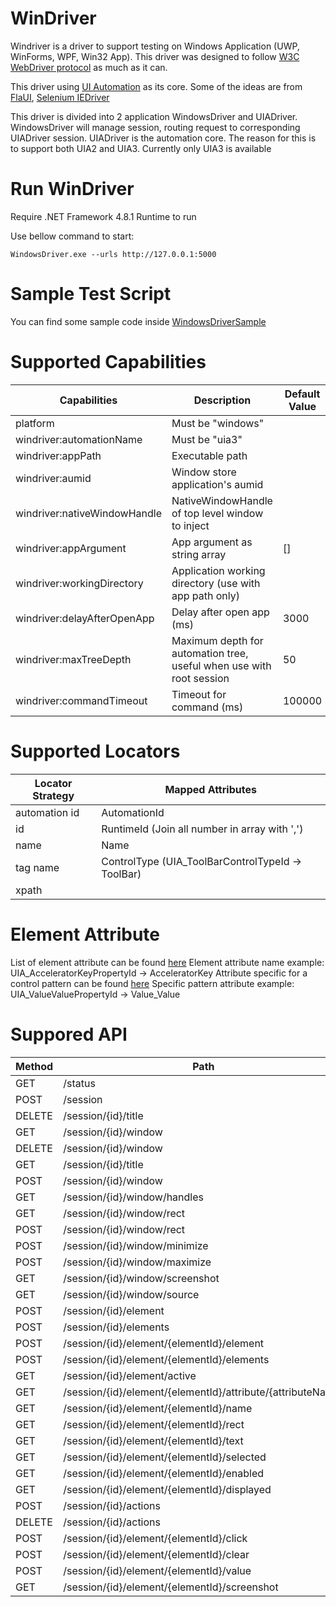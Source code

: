 # WinDriver

Windriver is a driver to support testing on Windows Application (UWP, WinForms, WPF, Win32 App). This driver was designed to follow [W3C WebDriver protocol](https://www.w3.org/TR/webdriver/) as much as it can.

This driver using [UI Automation](https://learn.microsoft.com/en-us/dotnet/framework/ui-automation/ui-automation-overview) as its core. Some of the ideas are from [FlaUI](https://github.com/FlaUI/FlaUI), [Selenium IEDriver](https://github.com/SeleniumHQ/selenium/tree/trunk/cpp/iedriver)

This driver is divided into 2 application WindowsDriver and UIADriver. WindowsDriver will manage session, routing request to corresponding UIADriver session. UIADriver is the automation core. The reason for this is to support both UIA2 and UIA3. Currently only UIA3 is available

# Run WinDriver

Require .NET Framework 4.8.1 Runtime to run

Use bellow command to start:
```
WindowsDriver.exe --urls http://127.0.0.1:5000
```

# Sample Test Script
You can find some sample code inside [WindowsDriverSample](./src/WindowsDriverSample/)

# Supported Capabilities

| Capabilities                 	| Description                                                          	| Default Value 	|
|------------------------------	|----------------------------------------------------------------------	|---------------	|
| platform                     	| Must be "windows"                                                    	|               	|
| windriver:automationName     	| Must be "uia3"                                                       	|               	|
| windriver:appPath            	| Executable path                                                      	|               	|
| windriver:aumid              	| Window store application's aumid                                     	|               	|
| windriver:nativeWindowHandle 	| NativeWindowHandle of top level window to inject                     	|               	|
| windriver:appArgument        	| App argument as string array                                         	| []            	|
| windriver:workingDirectory   	| Application working directory (use with app path only)               	|               	|
| windriver:delayAfterOpenApp  	| Delay after open app (ms)                                            	| 3000          	|
| windriver:maxTreeDepth       	| Maximum depth for automation tree, useful when use with root session 	| 50            	|
| windriver:commandTimeout     	| Timeout for command (ms)                                             	| 100000        	|

# Supported Locators

| Locator Strategy 	| Mapped Attributes                                 	|
|------------------	|---------------------------------------------------	|
| automation id    	| AutomationId                                      	|
| id               	| RuntimeId (Join all number in array with ',')     	|
| name             	| Name                                              	|
| tag name         	| ControlType (UIA_ToolBarControlTypeId -> ToolBar) 	|
| xpath            	|                                                   	|

# Element Attribute

List of element attribute can be found [here](https://learn.microsoft.com/en-us/windows/win32/winauto/uiauto-automation-element-propids)
Element attribute name example: UIA_AcceleratorKeyPropertyId -> AcceleratorKey
Attribute specific for a control pattern can be found [here](https://learn.microsoft.com/en-us/windows/win32/winauto/uiauto-control-pattern-propids)
Specific pattern attribute example: UIA_ValueValuePropertyId -> Value_Value

# Suppored API

| Method 	| Path                                                        	|
|--------	|-------------------------------------------------------------	|
| GET    	| /status                                                     	|
| POST   	| /session                                                    	|
| DELETE 	| /session/{id}/title                                         	|
| GET    	| /session/{id}/window                                        	|
| DELETE 	| /session/{id}/window                                        	|
| GET    	| /session/{id}/title                                         	|
| POST   	| /session/{id}/window                                        	|
| GET    	| /session/{id}/window/handles                                	|
| GET    	| /session/{id}/window/rect                                   	|
| POST   	| /session/{id}/window/rect                                   	|
| POST   	| /session/{id}/window/minimize                               	|
| POST   	| /session/{id}/window/maximize                               	|
| GET    	| /session/{id}/window/screenshot                             	|
| GET    	| /session/{id}/window/source                                 	|
| POST   	| /session/{id}/element                                       	|
| POST   	| /session/{id}/elements                                      	|
| POST   	| /session/{id}/element/{elementId}/element                   	|
| POST   	| /session/{id}/element/{elementId}/elements                  	|
| GET    	| /session/{id}/element/active                                	|
| GET    	| /session/{id}/element/{elementId}/attribute/{attributeName} 	|
| GET    	| /session/{id}/element/{elementId}/name                      	|
| GET    	| /session/{id}/element/{elementId}/rect                      	|
| GET    	| /session/{id}/element/{elementId}/text                      	|
| GET    	| /session/{id}/element/{elementId}/selected                  	|
| GET    	| /session/{id}/element/{elementId}/enabled                   	|
| GET    	| /session/{id}/element/{elementId}/displayed                 	|
| POST   	| /session/{id}/actions                                       	|
| DELETE 	| /session/{id}/actions                                       	|
| POST   	| /session/{id}/element/{elementId}/click                     	|
| POST   	| /session/{id}/element/{elementId}/clear                     	|
| POST   	| /session/{id}/element/{elementId}/value                     	|
| GET    	| /session/{id}/element/{elementId}/screenshot                	|
